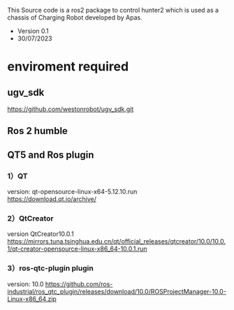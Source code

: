 This Source code is a ros2 package to control hunter2 which is used as a chassis of Charging Robot developed by Apas.
- Version 0.1
- 30/07/2023

# enviroment required
## ugv_sdk 
  https://github.com/westonrobot/ugv_sdk.git
## Ros 2 humble

## QT5 and Ros plugin

### 1）QT 
  version: qt-opensource-linux-x64-5.12.10.run
  https://download.qt.io/archive/
  
### 2）QtCreator
   version QtCreator10.0.1
   https://mirrors.tuna.tsinghua.edu.cn/qt/official_releases/qtcreator/10.0/10.0.1/qt-creator-opensource-linux-x86_64-10.0.1.run
   
### 3）ros-qtc-plugin plugin
  version:  10.0
  https://github.com/ros-industrial/ros_qtc_plugin/releases/download/10.0/ROSProjectManager-10.0-Linux-x86_64.zip

